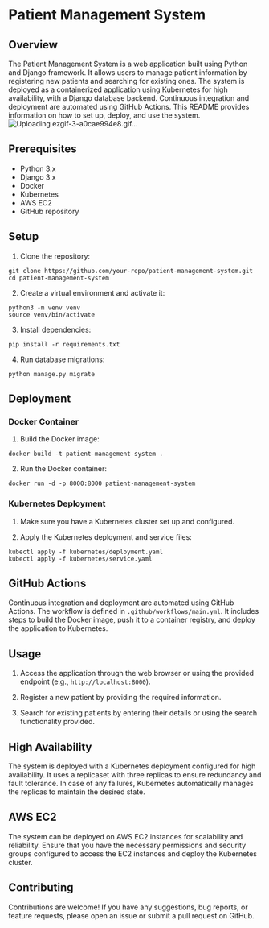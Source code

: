 # Patient Management System

## Overview

The Patient Management System is a web application built using Python and Django framework. It allows users to manage patient information by registering new patients and searching for existing ones. The system is deployed as a containerized application using Kubernetes for high availability, with a Django database backend. Continuous integration and deployment are automated using GitHub Actions. This README provides information on how to set up, deploy, and use the system.
![Uploading ezgif-3-a0cae994e8.gif…]()

## Prerequisites

- Python 3.x
- Django 3.x
- Docker
- Kubernetes
- AWS EC2
- GitHub repository

## Setup

1. Clone the repository:
```
git clone https://github.com/your-repo/patient-management-system.git
cd patient-management-system
```

2. Create a virtual environment and activate it:
```
python3 -m venv venv
source venv/bin/activate
```
3. Install dependencies:
```
pip install -r requirements.txt
```
4. Run database migrations:
```
python manage.py migrate
```

## Deployment

### Docker Container

1. Build the Docker image:
```
docker build -t patient-management-system .

```

2. Run the Docker container:
```
docker run -d -p 8000:8000 patient-management-system
```

### Kubernetes Deployment

1. Make sure you have a Kubernetes cluster set up and configured.

2. Apply the Kubernetes deployment and service files:

```
kubectl apply -f kubernetes/deployment.yaml
kubectl apply -f kubernetes/service.yaml
```

## GitHub Actions

Continuous integration and deployment are automated using GitHub Actions. The workflow is defined in `.github/workflows/main.yml`. It includes steps to build the Docker image, push it to a container registry, and deploy the application to Kubernetes.

## Usage

1. Access the application through the web browser or using the provided endpoint (e.g., `http://localhost:8000`).

2. Register a new patient by providing the required information.

3. Search for existing patients by entering their details or using the search functionality provided.

## High Availability

The system is deployed with a Kubernetes deployment configured for high availability. It uses a replicaset with three replicas to ensure redundancy and fault tolerance. In case of any failures, Kubernetes automatically manages the replicas to maintain the desired state.

## AWS EC2

The system can be deployed on AWS EC2 instances for scalability and reliability. Ensure that you have the necessary permissions and security groups configured to access the EC2 instances and deploy the Kubernetes cluster.

## Contributing

Contributions are welcome! If you have any suggestions, bug reports, or feature requests, please open an issue or submit a pull request on GitHub.





